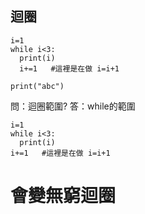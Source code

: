 ## 迴圈
```
i=1
while i<3:
  print(i)
  i+=1   #這裡是在做 i=i+1
  
print("abc")
```
問：迴圈範圍?
答：while的範圍

```
i=1
while i<3:
  print(i)
i+=1   #這裡是在做 i=i+1
```
# 會變無窮迴圈
